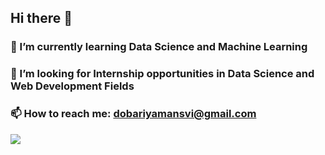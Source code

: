 ## Hi there 👋
### 🌱 I’m currently learning Data Science and Machine Learning
### 👯 I’m looking for Internship opportunities in Data Science and Web Development Fields
### 📫 How to reach me: dobariyamansvi@gmail.com


<p align="left">
  <img src="https://github-readme-stats.vercel.app/api?username=manasvi89&theme=black)](https://github.com/manasvi89" />
</p>


